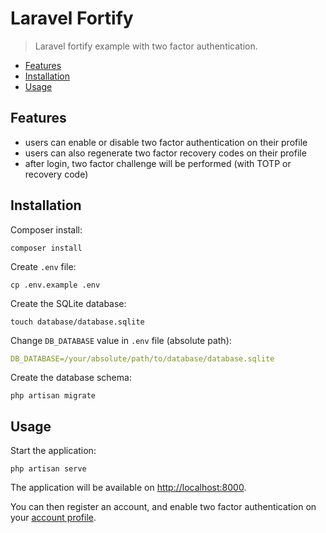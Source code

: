 # Laravel Fortify

> Laravel fortify example with two factor authentication.

<!-- TOC -->
* [Features](#features)
* [Installation](#installation)
* [Usage](#usage)
<!-- TOC -->

## Features

- users can enable or disable two factor authentication on their profile
- users can also regenerate two factor recovery codes on their profile
- after login, two factor challenge will be performed (with TOTP or recovery code)

## Installation

Composer install:

```shell
composer install
```

Create `.env` file:

```shell
cp .env.example .env
```

Create the SQLite database:

```shell
touch database/database.sqlite
```

Change `DB_DATABASE` value in `.env` file (absolute path):

```yaml
DB_DATABASE=/your/absolute/path/to/database/database.sqlite
```

Create the database schema:

```shell
php artisan migrate
```

## Usage

Start the application:

```shell
php artisan serve
```

The application will be available on [http://localhost:8000](http://localhost:8000).

You can then register an account, and enable two factor authentication on your [account profile](http://localhost:8000/profile).
